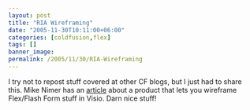 ```yaml
---
layout: post
title: "RIA Wireframing"
date: "2005-11-30T10:11:00+06:00"
categories: [coldfusion,flex]
tags: []
banner_image: 
permalink: /2005/11/30/RIA-Wireframing
---
```


I try not to repost stuff covered at other CF blogs, but I just had to share this. Mike Nimer has an <a href="http://www.mikenimer.com/index.cfm?mode=entry&entry=E1B111B9-4E22-1671-56DD1F9E8C7308BB">article</a> about a product that lets you wireframe Flex/Flash Form stuff in Visio. Darn nice stuff!